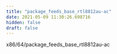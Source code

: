 ```yaml
---
title: "package_feeds_base_rtl8812au-ac"
date: 2021-05-09 11:30:26.698716
hidden: false
draft: false
---
```


x86/64/package_feeds_base_rtl8812au-ac

